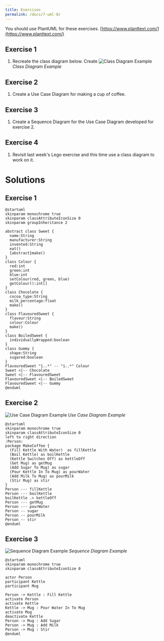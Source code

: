 ```yaml
---
title: Exercises
permalink: /docs/7-uml-8/
---
```


You should use PlantUML for these exercises. [https://www.planttext.com/](https://www.planttext.com/)

## Exercise 1
1. Recreate the class diagram below. Create
![Class Diagram Example](https://ysjprog2.netlify.app/assets/img/topics/7uml/ex1class.png)
*Class Diagram Example* 

## Exercise 2
1. Create a Use Case Diagram for making a cup of coffee. 

## Exercise 3
1. Create a Sequence Diagram for the Use Case Diagram developed for exercise 2.
   
## Exercise 4
1. Revisit last week's Lego exercise and this time use a class diagram to work on it. 

# Solutions

## Exercise 1

```console
@startuml
skinparam monochrome true
skinparam classAttributeIconSize 0
skinparam groupInheritance 2

abstract class Sweet {
  name:String
  manufacturer:String
  invented:String
  eat()
  {abstract}make()
}
class Colour {
  red:int
  green:int
  blue:int
  setColour(red, green, blue)
  getColour():int[]
}
class Chocolate {
  cocoa_type:String
  milk_percentage:float  
  make()
}
class FlavouredSweet {
  flavour:String
  colour:Colour
  make()
}
class BoiledSweet {
  individuallyWrapped:boolean
}
class Gummy {
  shape:String
  sugared:boolean
}
FlavouredSweet "1..*" -- "1..*" Colour
Sweet <|-- Chocolate
Sweet <|-- FlavouredSweet
FlavouredSweet <|-- BoiledSweet
FlavouredSweet <|-- Gummy
@enduml
```

## Exercise 2

![Use Case Diagram Example](https://ysjprog2.netlify.app/assets/img/topics/7uml/ex2usecase.png)
*Use Case Diagram Example* 

```console
@startuml
skinparam monochrome true
skinparam classAttributeIconSize 0
left to right direction
:Person:
package MakeCoffee {
  (Fill Kettle With Water)  as fillKettle
  (Boil Kettle) as boilKettle
  (Kettle Switches Off) as kettleOff
  (Get Mug) as getMug
  (Add Sugar To Mug) as sugar
  (Pour Kettle In To Mug) as pourWater
  (Add Milk To Mug) as pourMilk
  (Stir Mug) as stir
}
Person --- fillKettle
Person --- boilKettle
boilKettle .> kettleOff
Person --- getMug
Person --- pourWater
Person -- sugar
Person -- pourMilk
Person -- stir
@enduml
```

## Exercise 3

![Sequence Diagram Example](https://ysjprog2.netlify.app/assets/img/topics/7uml/ex3sequence.png)
*Sequence Diagram Example* 

```console
@startuml
skinparam monochrome true
skinparam classAttributeIconSize 0

actor Person
participant Kettle
participant Mug

Person -> Kettle : Fill Kettle
activate Person
activate Kettle 
Kettle -> Mug : Pour Water In To Mug
activate Mug
deactivate Kettle
Person -> Mug : Add Sugar
Person -> Mug : Add Milk
Person -> Mug : Stir
@enduml
```
